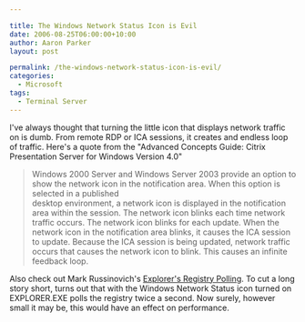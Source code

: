 ```yaml
---

title: The Windows Network Status Icon is Evil
date: 2006-08-25T06:00:00+10:00
author: Aaron Parker
layout: post

permalink: /the-windows-network-status-icon-is-evil/
categories:
  - Microsoft
tags:
  - Terminal Server
---
```

I've always thought that turning the little icon that displays network traffic on is dumb. From remote RDP or ICA sessions, it creates and endless loop of traffic. Here's a quote from the "Advanced Concepts Guide: Citrix Presentation Server for Windows Version 4.0"

> Windows 2000 Server and Windows Server 2003 provide an option to show the network icon in the notification area. When this option is selected in a published  
> desktop environment, a network icon is displayed in the notification area within the session. The network icon blinks each time network traffic occurs. The network icon blinks for each update. When the network icon in the notification area blinks, it causes the ICA session to update. Because the ICA session is being updated, network traffic occurs that causes the network icon to blink. This causes an infinite feedback loop.

Also check out Mark Russinovich's [Explorer's Registry Polling](http://www.sysinternals.com/blog/2005/04/explorers-registry-polling.html). To cut a long story short, turns out that with the Windows Network Status icon turned on EXPLORER.EXE polls the registry twice a second. Now surely, however small it may be, this would have an effect on performance.
